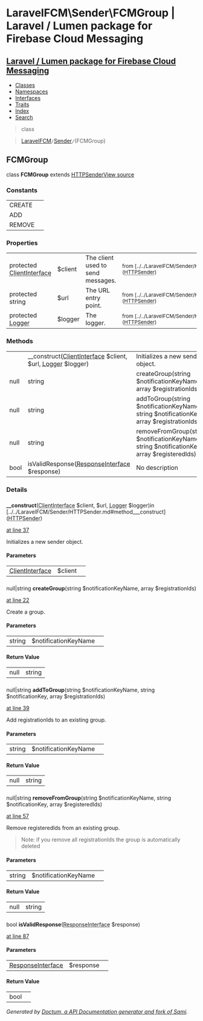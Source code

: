 # LaravelFCM\Sender\FCMGroup | Laravel / Lumen package for Firebase Cloud Messaging    

## [Laravel / Lumen package for Firebase Cloud Messaging](../../index.md)

- [Classes](../../classes.md)
- [Namespaces](../../namespaces.md)
- [Interfaces](../../interfaces.md)
- [Traits](../../traits.md)
- [Index](../../doc-index.md)
- [Search](../../search.md)

>class

>    [LaravelFCM](../../LaravelFCM.md)` / `[Sender](../../LaravelFCM/Sender.md)` / `(FCMGroup)
## FCMGroup

class **FCMGroup**        extends [<abbr title="LaravelFCM\Sender\HTTPSender">HTTPSender</abbr>](../../LaravelFCM/Sender/HTTPSender.md)[View source](https://github.com/code-lts/Laravel-FCM/blob/main/Sender/FCMGroup.php)






### Constants

|   |   |
|---|---|
|CREATE||
|ADD||
|REMOVE||

### Properties

|   |   |   |   |
|---|---|---|---|
|<a name="property_client"></a>protected <abbr title="GuzzleHttp\ClientInterface">ClientInterface</abbr>|$client|The client used to send messages.|<small>from&nbsp;[../../LaravelFCM/Sender/HTTPSender.md#property_client](<abbr title="LaravelFCM\Sender\HTTPSender">HTTPSender</abbr>)</small>|
|<a name="property_url"></a>protected string|$url|The URL entry point.|<small>from&nbsp;[../../LaravelFCM/Sender/HTTPSender.md#property_url](<abbr title="LaravelFCM\Sender\HTTPSender">HTTPSender</abbr>)</small>|
|<a name="property_logger"></a>protected <abbr title="Monolog\Logger">Logger</abbr>|$logger|The logger.|<small>from&nbsp;[../../LaravelFCM/Sender/HTTPSender.md#property_logger](<abbr title="LaravelFCM\Sender\HTTPSender">HTTPSender</abbr>)</small>|
### Methods

|   |   |   |   |
|---|---|---|---|
||<a name="#method___construct"></a>__construct(<abbr title="GuzzleHttp\ClientInterface">ClientInterface</abbr> $client, $url, <abbr title="Monolog\Logger">Logger</abbr> $logger)|Initializes a new sender object.|from&nbsp;[../../LaravelFCM/Sender/HTTPSender.md#method___construct](<abbr title="LaravelFCM\Sender\HTTPSender">HTTPSender</abbr>)|
|null|string|<a name="#method_createGroup"></a>createGroup(string $notificationKeyName, array $registrationIds)|Create a group.||
|null|string|<a name="#method_addToGroup"></a>addToGroup(string $notificationKeyName, string $notificationKey, array $registrationIds)|Add registrationIds to an existing group.||
|null|string|<a name="#method_removeFromGroup"></a>removeFromGroup(string $notificationKeyName, string $notificationKey, array $registeredIds)|Remove registeredIds from an existing group.||
|bool|<a name="#method_isValidResponse"></a>isValidResponse(<abbr title="Psr\Http\Message\ResponseInterface">ResponseInterface</abbr> $response)|No description||


### Details
<a name id="method___construct"></a>

### 
  **__construct**(<abbr title="GuzzleHttp\ClientInterface">ClientInterface</abbr> $client, $url, <abbr title="Monolog\Logger">Logger</abbr> $logger)in [../../LaravelFCM/Sender/HTTPSender.md#method___construct](<abbr title="LaravelFCM\Sender\HTTPSender">HTTPSender</abbr>)

[at line 37](https://github.com/code-lts/Laravel-FCM/blob/main/Sender/HTTPSender.php#L37)

Initializes a new sender object.        

#### Parameters

|   |   |   |
|---|---|---|
|<abbr title="GuzzleHttp\ClientInterface">ClientInterface</abbr>|$client|||$url||<abbr title="Monolog\Logger">Logger</abbr>|$logger|
<a name id="method_createGroup"></a>

### 
 null|string **createGroup**(string $notificationKeyName, array $registrationIds)

[at line 22](https://github.com/code-lts/Laravel-FCM/blob/main/Sender/FCMGroup.php#L22)

Create a group.        

#### Parameters

|   |   |   |
|---|---|---|
|string|$notificationKeyName||array|$registrationIds|

#### Return Value

|   |   |
|---|---|
|null|string|notification_key

<a name id="method_addToGroup"></a>

### 
 null|string **addToGroup**(string $notificationKeyName, string $notificationKey, array $registrationIds)

[at line 39](https://github.com/code-lts/Laravel-FCM/blob/main/Sender/FCMGroup.php#L39)

Add registrationIds to an existing group.        

#### Parameters

|   |   |   |
|---|---|---|
|string|$notificationKeyName||string|$notificationKey||array|$registrationIds|registrationIds to add

#### Return Value

|   |   |
|---|---|
|null|string|notification_key

<a name id="method_removeFromGroup"></a>

### 
 null|string **removeFromGroup**(string $notificationKeyName, string $notificationKey, array $registeredIds)

[at line 57](https://github.com/code-lts/Laravel-FCM/blob/main/Sender/FCMGroup.php#L57)

Remove registeredIds from an existing group.        <blockquote>
  <p>Note: if you remove all registrationIds the group is automatically deleted</p>
</blockquote>


#### Parameters

|   |   |   |
|---|---|---|
|string|$notificationKeyName||string|$notificationKey||array|$registeredIds|registrationIds to remove

#### Return Value

|   |   |
|---|---|
|null|string|notification_key

<a name id="method_isValidResponse"></a>

### 
 bool **isValidResponse**(<abbr title="Psr\Http\Message\ResponseInterface">ResponseInterface</abbr> $response)

[at line 87](https://github.com/code-lts/Laravel-FCM/blob/main/Sender/FCMGroup.php#L87)



#### Parameters

|   |   |   |
|---|---|---|
|<abbr title="Psr\Http\Message\ResponseInterface">ResponseInterface</abbr>|$response|

#### Return Value

|   |   |
|---|---|
|bool|

_Generated by [Doctum, a API Documentation generator and fork of Sami](https://github.com/code-lts/doctum)._